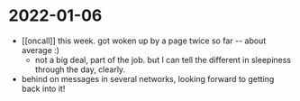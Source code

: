 # 2022-01-06

- [[oncall]] this week. got woken up by a page twice so far -- about average :)
  - not a big deal, part of the job. but I can tell the different in sleepiness through the day, clearly.
- behind on messages in several networks, looking forward to getting back into it!